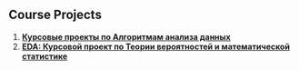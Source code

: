 ## Course Projects

1. <a href='https://github.com/AnnaSmelova/Projects/tree/main/Data_analysis_algorithms_course_projects'>**Курсовые проекты по Алгоритмам анализа данных**</a>
2. <a href='https://github.com/AnnaSmelova/Projects/blob/main/Theory_of_probability_and_mathematical_statistics_course_project.ipynb'>**EDA: Курсовой проект по Теории вероятностей и математической статистике**</a>


